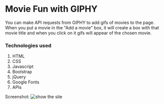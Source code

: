 # Movie Fun with GIPHY

You can make API requests from GIPHY to add gifs of movies to the page.
When you put a movie in the "Add a movie" box, it will create a box with that movie title and when you click on it gifs will appear of the chosen movie.

### Technologies used
1. HTML
2. CSS
3. Javascript
4. Bootstrap
5. jQuery
6. Google Fonts
7. APIs


Screenshot:
![show the site](/assets/images/screenshot.png)
